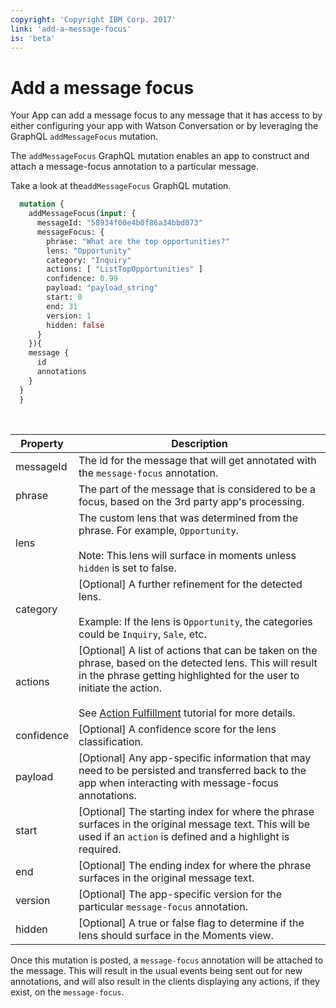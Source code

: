 ```yaml
---
copyright: 'Copyright IBM Corp. 2017'
link: 'add-a-message-focus'
is: 'beta'
---
```

# Add a message focus
Your App can add a message focus to any message that it has access to by either configuring your app with Watson Conversation or by leveraging the GraphQL `addMessageFocus` mutation.

The `addMessageFocus` GraphQL mutation enables an app to construct and attach a message-focus annotation to a particular message.

Take a look at the`addMessageFocus` GraphQL mutation.

```graphql
  mutation {
    addMessageFocus(input: {
      messageId: "58934f00e4b0f86a34bbd073"
      messageFocus: {
        phrase: "What are the top opportunities?"
        lens: "Opportunity"
        category: "Inquiry"
        actions: [ "ListTopOpportunities" ]
        confidence: 0.99
        payload: "payload_string"
        start: 0
        end: 31
        version: 1
        hidden: false
      }
    }){
    message {
      id
      annotations
    }
  }
  }
```
<br/>

| Property | Description |
| --- | --- |
| messageId | The id for the message that will get annotated with the `message-focus` annotation. |
| phrase | The part of the message that is considered to be a focus, based on the 3rd party app's processing. |
| lens | The custom lens that was determined from the phrase. For example, `Opportunity`. <br/><br/>Note: This lens will surface in moments unless `hidden` is set to false. |
| category | [Optional] A further refinement for the detected lens. <br/><br/>Example: If the lens is `Opportunity`, the categories could be `Inquiry`, `Sale`, etc.  |
| actions | [Optional] A list of actions that can be taken on the phrase, based on the detected lens. This will result in the phrase getting highlighted for the user to initiate the action. <br /><br/>See [Action Fulfillment](https://developer.watsonwork.ibm.com/docs/tutorials/action-fulfillment) tutorial for more details.  |
| confidence | [Optional] A confidence score for the lens classification. |
| payload | [Optional] Any app-specific information that may need to be persisted and transferred back to the app when interacting with message-focus annotations. |
| start | [Optional] The starting index for where the phrase surfaces in the original message text. This will be used if an `action` is defined and a highlight is required.  |
| end | [Optional] The ending index for where the phrase surfaces in the original message text. |
| version | [Optional] The app-specific version for the particular `message-focus` annotation. |
| hidden | [Optional] A true or false flag to determine if the lens should surface in the Moments view.  |

Once this mutation is posted, a `message-focus` annotation will be attached to the message. This will result in the usual events being sent out for new annotations, and will also result in the clients displaying any actions, if they exist, on the `message-focus`.
